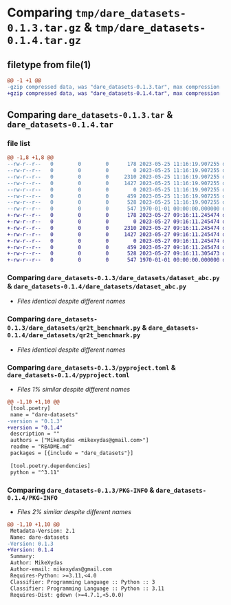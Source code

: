 # Comparing `tmp/dare_datasets-0.1.3.tar.gz` & `tmp/dare_datasets-0.1.4.tar.gz`

## filetype from file(1)

```diff
@@ -1 +1 @@
-gzip compressed data, was "dare_datasets-0.1.3.tar", max compression
+gzip compressed data, was "dare_datasets-0.1.4.tar", max compression
```

## Comparing `dare_datasets-0.1.3.tar` & `dare_datasets-0.1.4.tar`

### file list

```diff
@@ -1,8 +1,8 @@
--rw-r--r--   0        0        0      178 2023-05-25 11:16:19.907255 dare_datasets-0.1.3/README.md
--rw-r--r--   0        0        0        0 2023-05-25 11:16:19.907255 dare_datasets-0.1.3/dare_datasets/__init__.py
--rw-r--r--   0        0        0     2310 2023-05-25 11:16:19.907255 dare_datasets-0.1.3/dare_datasets/dataset_abc.py
--rw-r--r--   0        0        0     1427 2023-05-25 11:16:19.907255 dare_datasets-0.1.3/dare_datasets/qr2t_benchmark.py
--rw-r--r--   0        0        0        0 2023-05-25 11:16:19.907255 dare_datasets-0.1.3/dare_datasets/utils/__init__.py
--rw-r--r--   0        0        0      459 2023-05-25 11:16:19.907255 dare_datasets-0.1.3/dare_datasets/utils/downloader.py
--rw-r--r--   0        0        0      528 2023-05-25 11:16:19.907255 dare_datasets-0.1.3/pyproject.toml
--rw-r--r--   0        0        0      547 1970-01-01 00:00:00.000000 dare_datasets-0.1.3/PKG-INFO
+-rw-r--r--   0        0        0      178 2023-05-27 09:16:11.245474 dare_datasets-0.1.4/README.md
+-rw-r--r--   0        0        0        0 2023-05-27 09:16:11.245474 dare_datasets-0.1.4/dare_datasets/__init__.py
+-rw-r--r--   0        0        0     2310 2023-05-27 09:16:11.245474 dare_datasets-0.1.4/dare_datasets/dataset_abc.py
+-rw-r--r--   0        0        0     1427 2023-05-27 09:16:11.245474 dare_datasets-0.1.4/dare_datasets/qr2t_benchmark.py
+-rw-r--r--   0        0        0        0 2023-05-27 09:16:11.245474 dare_datasets-0.1.4/dare_datasets/utils/__init__.py
+-rw-r--r--   0        0        0      459 2023-05-27 09:16:11.245474 dare_datasets-0.1.4/dare_datasets/utils/downloader.py
+-rw-r--r--   0        0        0      528 2023-05-27 09:16:11.305473 dare_datasets-0.1.4/pyproject.toml
+-rw-r--r--   0        0        0      547 1970-01-01 00:00:00.000000 dare_datasets-0.1.4/PKG-INFO
```

### Comparing `dare_datasets-0.1.3/dare_datasets/dataset_abc.py` & `dare_datasets-0.1.4/dare_datasets/dataset_abc.py`

 * *Files identical despite different names*

### Comparing `dare_datasets-0.1.3/dare_datasets/qr2t_benchmark.py` & `dare_datasets-0.1.4/dare_datasets/qr2t_benchmark.py`

 * *Files identical despite different names*

### Comparing `dare_datasets-0.1.3/pyproject.toml` & `dare_datasets-0.1.4/pyproject.toml`

 * *Files 1% similar despite different names*

```diff
@@ -1,10 +1,10 @@
 [tool.poetry]
 name = "dare-datasets"
-version = "0.1.3"
+version = "0.1.4"
 description = ""
 authors = ["MikeXydas <mikexydas@gmail.com>"]
 readme = "README.md"
 packages = [{include = "dare_datasets"}]
 
 [tool.poetry.dependencies]
 python = "^3.11"
```

### Comparing `dare_datasets-0.1.3/PKG-INFO` & `dare_datasets-0.1.4/PKG-INFO`

 * *Files 2% similar despite different names*

```diff
@@ -1,10 +1,10 @@
 Metadata-Version: 2.1
 Name: dare-datasets
-Version: 0.1.3
+Version: 0.1.4
 Summary: 
 Author: MikeXydas
 Author-email: mikexydas@gmail.com
 Requires-Python: >=3.11,<4.0
 Classifier: Programming Language :: Python :: 3
 Classifier: Programming Language :: Python :: 3.11
 Requires-Dist: gdown (>=4.7.1,<5.0.0)
```

